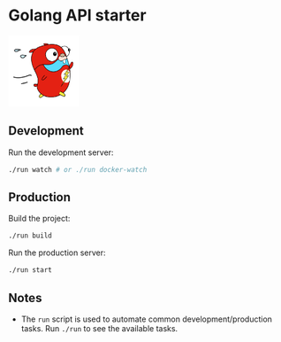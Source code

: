 # Golang API starter

<img src="./web/images/go-fast.png" alt="Gopher flash" height="128" width="128"/>

## Development

Run the development server:

```bash
./run watch # or ./run docker-watch
```

## Production

Build the project:

```bash
./run build
```

Run the production server:

```bash
./run start
```

## Notes

- The `run` script is used to automate common development/production tasks. Run `./run` to see the available tasks.
